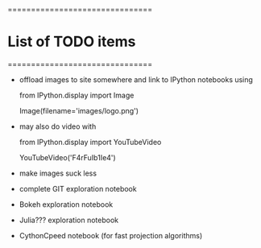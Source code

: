 ===============================
# List of TODO items
===============================

- offload images to site somewhere and link to IPython notebooks using

    from IPython.display import Image

    Image(filename='images/logo.png')

- may also do video with

    from IPython.display import YouTubeVideo

    YouTubeVideo('F4rFuIb1Ie4')

- make images suck less
- complete GIT exploration notebook
- Bokeh exploration notebook
- Julia??? exploration notebook
- CythonCpeed notebook (for fast projection algorithms)

